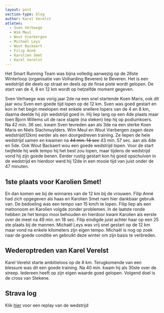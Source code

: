 ```yaml
---
layout: post
section-type: blog
author: Karel Verelst
atleten:
  - Sven Verhaege
  - Wim Meul
  - Wout Vierbergen
  - Michaël Leys
  - Wout Backaert
  - Filip Anné
  - Karolien Smet
  - Karel Verelst
---
```


Het Smart Running Team was bijna volledig aanwezig op de 26ste Winterloop (organisatie van Volharding Beveren) te Beveren.
Het is een wedstrijd die deels op straat en deels op de finse piste wordt gelopen. De start van de 4, 8 en 12 km wordt op hetzelfde moment gegeven.

<!--more-->

Sven Verhaege was vorig jaar 2de na een snel startende Koen Maris, ook dit jaar wou Sven een goede tijd lopen op de 12 km.
Sven was goed gestart en kon in het begin meelopen met enkele snellere lopers van de 4 en 8 km, daarna deelde hij zijn wedstrijd goed in.
Hij liep lang op een 4de plaats maar toen Bjorn Willems uit de race stapte (na steken) liep hij op podiumkoers.
Na 42 min. 36 sec. kwam Sven tevreden aan als 3de na een sterke Koen Maris en Niels Slachmuylders.
Wim Meul en Wout Vierbergen zagen deze wedstrijd(12km) eerder als een doorgedreven training. Ze liepen de hele wedstrijd samen en kwamen na <del>44 min. 14 sec</del> 43 min. 57 sec. aan als 4de en 5de.
Ook Wout Backaert wou een goede wedstrijd lopen. Voor de start twijfelde hij welk tempo hij het best zou lopen, maar tijdens de wedstrijd vond hij zijn goede benen. Eerder rustig gestart kon hij goed opschuiven in de wedstrijd en hierdoor werd hij 12de in een mooie tijd van juist onder de 47 minuten.

## 1ste plaats voor Karolien Smet!

En dan komen we bij de winnares van de 12 km bij de vrouwen. Filip Anné had zich opgegeven als haas en Karolien Smet nam hier dankbaar gebruik van. De bedoeling was een tempo van 15 km/h te lopen. Filip liep als een metronoom en Karolien volgde zonder problemen. In de laatste ronde hebben ze het tempo mooi behouden en hierdoor kwam Karolien als eerste over de meet na 49 min. en 18 sec. Filip eindigde juist achter haar op een 25 ste plaats bij de mannen.
Michaël Leys was vrij snel gestart op de 12 km maar vond na enkele kilometers zijn eigen tempo. Michaël is nog op zoek naar de goede conditie en gebruikt deze winter om zijn basis te verbreden.

## Wederoptreden van Karel Verelst
Karel Verelst starte ambitieloos op de 8 km. Terugkomende van een blessure was dit een goede training. Na 40 min. kwam hij als 30ste over de streep.
Iedereen heeft op zijn eigen waarde goed gelopen. Volgend doel is de cross van Stekene.

## Strava log

Klik [hier](http://labs.strava.com/flyby/viewer/#440851349,JBBHGoUaRxpH3UcaX2VIGiKQTho=) voor een replay van de wedstrijd

<!--
<iframe height='50%' width='100%' frameborder='0' allowtransparency='true' scrolling='no' src='http://labs.strava.com/flyby/viewer/#440851349,JBBHGoUaRxpH3UcaX2VIGiKQTho='></iframe>
-->
